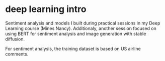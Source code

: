 # deep learning intro
Sentiment analysis and models I built during practical sessions in my Deep Learning course (Mines Nancy). Additionaly, another session focused on using BERT for sentiment analysis and image generation with stable diffusion.

For sentiment analysis, the training dataset is based on US airline comments.

